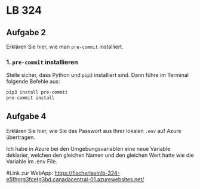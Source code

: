 # LB 324

## Aufgabe 2
Erklären Sie hier, wie man `pre-commit` installiert.

### 1. `pre-commit` installieren

Stelle sicher, dass Python und `pip3` installiert sind. Dann führe im Terminal folgende Befehle aus:

```bash
pip3 install pre-commit
pre-commit install
```

## Aufgabe 4
Erklären Sie hier, wie Sie das Passwort aus Ihrer lokalen `.env` auf Azure übertragen.

Ich habe in Azure bei den Umgebungsvariablen eine neue Variable deklarier, welchen den gleichen Namen und den gleichen Wert hatte wie die Variable im .env File.

#Link zur WebApp:
https://fischerlevinlb-324-e5fhgrg3fcetg3bd.canadacentral-01.azurewebsites.net/
